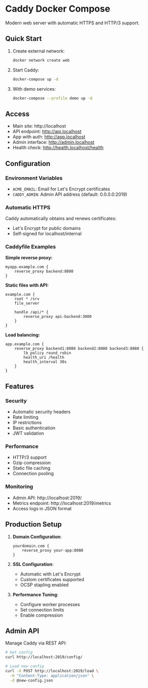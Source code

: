 # Caddy Docker Compose

Modern web server with automatic HTTPS and HTTP/3 support.

## Quick Start

1. Create external network:
   ```bash
   docker network create web
   ```

2. Start Caddy:
   ```bash
   docker-compose up -d
   ```

3. With demo services:
   ```bash
   docker-compose --profile demo up -d
   ```

## Access
- Main site: http://localhost
- API endpoint: http://api.localhost  
- App with auth: http://app.localhost
- Admin interface: http://admin.localhost
- Health check: http://health.localhost/health

## Configuration

### Environment Variables
- `ACME_EMAIL`: Email for Let's Encrypt certificates
- `CADDY_ADMIN`: Admin API address (default: 0.0.0.0:2019)

### Automatic HTTPS
Caddy automatically obtains and renews certificates:
- Let's Encrypt for public domains
- Self-signed for localhost/internal

### Caddyfile Examples

**Simple reverse proxy:**
```
myapp.example.com {
    reverse_proxy backend:8080
}
```

**Static files with API:**
```
example.com {
    root * /srv
    file_server
    
    handle /api/* {
        reverse_proxy api-backend:3000
    }
}
```

**Load balancing:**
```
app.example.com {
    reverse_proxy backend1:8080 backend2:8080 backend3:8080 {
        lb_policy round_robin
        health_uri /health
        health_interval 30s
    }
}
```

## Features

### Security
- Automatic security headers
- Rate limiting
- IP restrictions
- Basic authentication
- JWT validation

### Performance
- HTTP/3 support
- Gzip compression
- Static file caching
- Connection pooling

### Monitoring
- Admin API: http://localhost:2019/
- Metrics endpoint: http://localhost:2019/metrics
- Access logs in JSON format

## Production Setup

1. **Domain Configuration**:
   ```
   yourdomain.com {
       reverse_proxy your-app:8080
   }
   ```

2. **SSL Configuration**:
   - Automatic with Let's Encrypt
   - Custom certificates supported
   - OCSP stapling enabled

3. **Performance Tuning**:
   - Configure worker processes
   - Set connection limits
   - Enable compression

## Admin API

Manage Caddy via REST API:
```bash
# Get config
curl http://localhost:2019/config/

# Load new config
curl -X POST http://localhost:2019/load \
  -H "Content-Type: application/json" \
  -d @new-config.json
```
